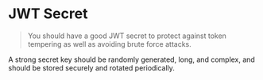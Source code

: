 # JWT Secret

> You should have a good JWT secret to protect against token tempering as well as avoiding brute force attacks.

A strong secret key should be randomly generated, long, and complex, and should be stored securely and rotated periodically.
